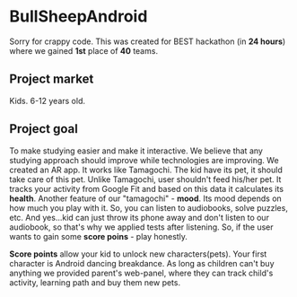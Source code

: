 # BullSheepAndroid

Sorry for crappy code. This was created for BEST hackathon (in **24 hours**) where we gained **1st** place of **40** teams.

## Project market
Kids. 6-12 years old.

## Project goal
To make studying easier and make it interactive. We believe that any studying approach should improve while technologies are improving. 
We created an AR app. It works like Tamagochi. The kid have its pet, it should take care of this pet. Unlike Tamagochi, user shouldn't feed his/her pet. It tracks your activity from Google Fit and based on this data it calculates its **health**. Another feature of our "tamagochi" - **mood**. Its mood depends on how much you play with it. So, you can listen to audiobooks, solve puzzles, etc. And yes...kid can just throw its phone away and don't listen to our audiobook, so that's why we applied tests after listening. So, if the user wants to gain some **score poins** - play honestly.

**Score points** allow your kid to unlock new characters(pets). Your first character is Android dancing breakdance.
As long as children can't buy anything we provided parent's web-panel, where they can track child's activity, learning path and buy them new pets.
